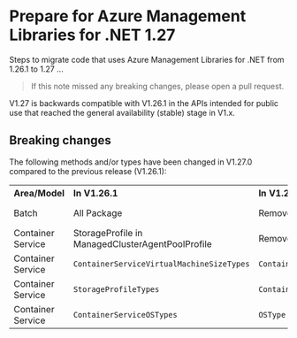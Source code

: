 # Prepare for Azure Management Libraries for .NET 1.27 #

Steps to migrate code that uses Azure Management Libraries for .NET from 1.26.1 to 1.27 ...

> If this note missed any breaking changes, please open a pull request.

V1.27 is backwards compatible with V1.26.1 in the APIs intended for public use that reached the general availability (stable) stage in V1.x.

## Breaking changes

The following methods and/or types have been changed in V1.27.0 compared to the previous release (V1.26.1):

<table>
  <tr>
    <th align=left>Area/Model</th>
    <th align=left>In V1.26.1</th>
    <th align=left>In V1.27.0</th>
    <th align=left>Remarks</th>
    <th align=left>Ref</th>
  </tr>
  <tr>
    <td align=left>Batch</td>
    <td align=left>All Package</td>
    <td align=left>Removed</td>
    <td align=left></td>
    <td align=left><a href="https://github.com/Azure/azure-libraries-for-net/pull/831">PR #831</th>
  </tr>
  <tr>
    <td align=left>Container Service</td>
    <td align=left>StorageProfile in ManagedClusterAgentPoolProfile</td>
    <td align=left>Removed</td>
    <td align=left></td>
    <td align=left><a href="https://github.com/Azure/azure-libraries-for-net/pull/793">PR #793</th>
  </tr>
  <tr>
    <td align=left>Container Service</td>
    <td align=left><code>ContainerServiceVirtualMachineSizeTypes</code></td>
    <td align=left><code>ContainerServiceVMSizeTypes</code></td>
    <td align=left></td>
    <td align=left><a href="https://github.com/Azure/azure-libraries-for-net/pull/793">PR #793</th>
  </tr>
  <tr>
    <td align=left>Container Service</td>
    <td align=left><code>StorageProfileTypes</code></td>
    <td align=left><code>ContainerServiceStorageProfileTypes</code></td>
    <td align=left></td>
    <td align=left><a href="https://github.com/Azure/azure-libraries-for-net/pull/793">PR #793</th>
  </tr>
  <tr>
    <td align=left>Container Service</td>
    <td align=left><code>ContainerServiceOSTypes</code></td>
    <td align=left><code>OSType</code></td>
    <td align=left></td>
    <td align=left><a href="https://github.com/Azure/azure-libraries-for-net/pull/793">PR #793</th>
  </tr>
</table>